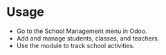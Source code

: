 # Usage

- Go to the School Management menu in Odoo.
- Add and manage students, classes, and teachers.
- Use the module to track school activities.
